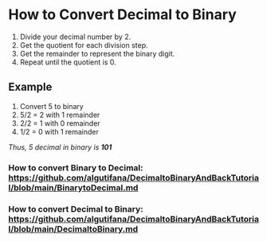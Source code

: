 # How to Convert Decimal to Binary

1. Divide your decimal number by 2.
2. Get the quotient for each division step.
3. Get the remainder to represent the binary digit.
4. Repeat until the quotient is 0.

## Example

1. Convert 5 to binary
2. 5/2 = 2 with 1 remainder
3. 2/2 = 1 with 0 remainder
4. 1/2 = 0 with 1 remainder

*Thus, 5 decimal in binary is **101***



### How to convert Binary to Decimal: https://github.com/algutifana/DecimaltoBinaryAndBackTutorial/blob/main/BinarytoDecimal.md

### How to convert Decimal to Binary: https://github.com/algutifana/DecimaltoBinaryAndBackTutorial/blob/main/DecimaltoBinary.md
